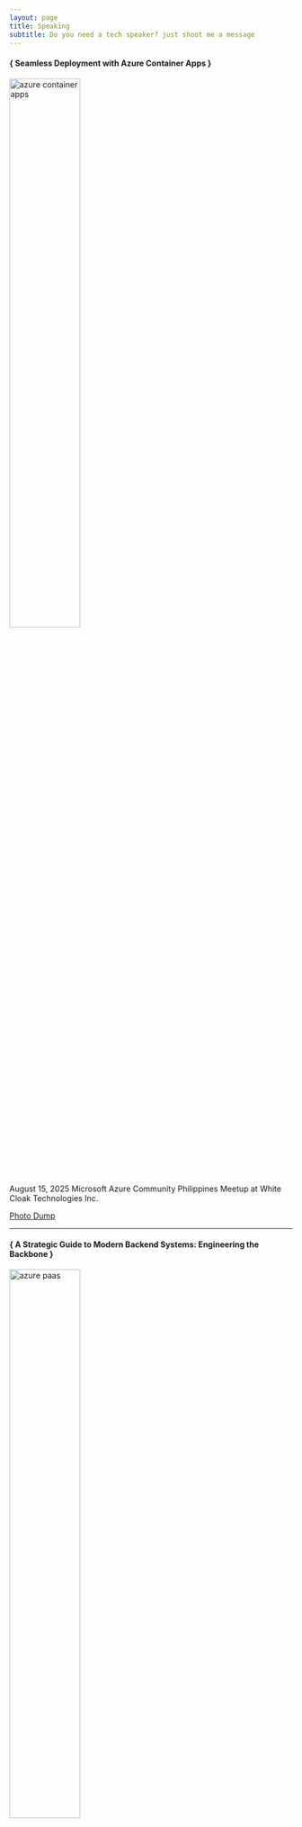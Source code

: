 ```yaml
---
layout: page
title: Speaking
subtitle: Do you need a tech speaker? just shoot me a message
---
```


<div class="speaking-container">
    <h4> { Seamless Deployment with Azure Container Apps } </h4>
    <img src="../assets/img/talks/seamless-deployment-with-azure-container-apps.jpg" alt="azure container apps" width="50%" height="auto" />
    <p> August 15, 2025 Microsoft Azure Community Philippines Meetup at White Cloak Technologies Inc.</p>
    <a href="https://www.facebook.com/share/p/1BMWq43eHf/" target="_blank">Photo Dump</a>
</div>
<hr>
<div class="speaking-container">
    <h4> { A Strategic Guide to Modern Backend Systems: Engineering the Backbone } </h4>
    <img src="../assets/img/talks/strategic-guide-to-modern-backend-systems.jpg" alt="azure paas" width="50%" height="auto" />
    <p> July 5, 2025 Debug4 event by HackTheNorth PH Community</p>
    <a href="https://www.facebook.com/share/p/1HfgueZ4FJ/" target="_blank">Photo Dump</a>
</div>
<hr>
<div class="speaking-container">
    <h4> { Building Resilient and Scalable Apps with Azure Service Bus } </h4>
    <img src="../assets/img/talks/my-talk-at-code-blue-meetup.jpg" alt="azure service bus" width="50%" height="auto" />
    <p> June 21, 2025 Microsoft Azure Community Philippines Meetup at Dewise Solutions</p>
    <a href="https://www.facebook.com/share/p/1B6ws4r7d5/" target="_blank">Photo Dump</a>
</div>
<hr>
<div class="speaking-container">
    <h4> { Simplifying Application Deployment through Microsoft Azure App Service } </h4>
    <img src="../assets/img/talks/azure-app-service-sti-orca.jpg" alt="azure app service" width="50%" height="auto" />
    <p> May 26, 2025 at STI College Ortigas-Cainta</p>
    <a href="https://www.facebook.com/share/p/1B6MtWSJhW/" target="_blank">Photo Dump</a>
</div>
<hr>
<div class="speaking-container">
    <h4> { Exploring Azure AI Foundry: Your first step into AI Development } </h4>
    <img src="../assets/img/talks/azure-ai-foundry-pup.jpg" alt="azure ai foundry" width="50%" height="auto" />
    <p> May 13, 2025 at PUP Binan (Online)</p>
    <a href="https://www.facebook.com/share/1A5kzNt2nG/" target="_blank">Photo Dump</a>
</div>
<hr>
<div class="speaking-container">
    <h4> { Global Azure 2025: Streamlining Software Delivery with Azure DevOps: From Code to Cloud } </h4>
    <img src="../assets/img/talks/my-talk-at-global-azure.jpg" alt="azure devops" width="50%" height="auto" />
    <p> May 08, 2025 at Global Azure - Dewise</p>
    <a href="https://www.facebook.com/MicrosoftAzurePH/posts/pfbid0Yv5ExsVRKhhGkvKzdZf6KUBV5E3YBFonfA1baNdRQJXiYKoa9izMd9WCwq2jvx22l" target="_blank">Photo Dump</a>
</div>
<hr>
<div class="speaking-container">
    <h4> { Streamlining Software Development with Microsoft Azure DevOps } </h4>
    <img src="../assets/img/talks/azure-devops-nu-cavite.jpg" alt="azure devops" width="50%" height="auto" />
    <p> April 23, 2025 at National University, Dasma Cavite</p>
    <a href="https://www.facebook.com/share/p/1BJQ1JpmTo/" target="_blank">Photo Dump</a>
</div>
<hr>
<div class="speaking-container">
    <h4> { Leveraging Azure DevOps for Modern Apps: Effortless Cloud Deployments } </h4>
    <img src="../assets/img/talks/azure-devops-cvsu.jpg" alt="azure devops" width="50%" height="auto" />
    <p> April 22, 2025 at Cavite State University Main Campus</p>
    <a href="https://www.facebook.com/share/p/1BPpwbaTHK/" target="_blank">Photo Dump</a>
</div>
<hr>
<div class="speaking-container">
    <h4> { Azure IoT Operations: Simulating Real-time Data Ingestion } </h4>
    <img src="../assets/img/talks/azure-iot-operations-arduino-day-banner.jpg" alt="azure iot" width="50%" height="auto" />
    <p> March 22, 2025 at Arduino Day Philippines event</p>
    <a href="https://www.facebook.com/photo?fbid=588718424127299&set=pcb.588718514127290" target="_blank">Arduino Day Philippines Page - Poster</a>
    <br>
    <a href="https://www.facebook.com/photo?fbid=591945313804610&set=a.117243384608141" target="_blank">Arduino Day Philippines Page - Highlight</a>
</div>
<hr>
<div class="speaking-container">
    <h4> { Serverless with Microsoft Azure Functions } </h4>
    <img src="../assets/img/talks/serverless-ms-functions-letran-banner.jpg" alt="azure functions" width="50%" height="auto" />
    <p> March 21, 2025 at Colegio de San Juan de Letran</p>
    <a href="https://www.facebook.com/photo?fbid=1121514359989216&set=a.466400602167265" target="_blank">Letran Information Technology Society (Official) Page - Poster</a>
</div>
<hr>
<div class="speaking-container">
    <h4> { Azure AI Foundry: Building RAG Solution } </h4>
    <img src="../assets/img/talks/building-rag-with-azure-foundry-plv-banner.jpg" alt="azure ai foundry" width="50%" height="auto" />
    <p> March 11, 2025 at Pamantasan ng Lungsod ng Valenzuela</p>
    <a href="https://www.facebook.com/photo/?fbid=1168670711715612&set=pcb.1168670821715601" target="_blank">PLV Association of Electrical Engineering Students Page - Poster</a>
    <br>
    <a href="https://www.facebook.com/share/p/1CBvmB255Q/" target="_blank">Photo dump</a>
</div>
<hr>
<div class="speaking-container">
    <h4> { Powering Up with JavaScript Essentials! } </h4>
    <img src="../assets/img/talks/js-essential-swits-banner.jpg" alt="javascript essentials" width="50%" height="auto" />
    <p> January 25, 2025 Webinar at Bulacan State University</p>
    <a href="https://www.facebook.com/photo?fbid=1025226859641473&set=a.459221622908669" target="_blank">Bulacan State University SWITS Page - Poster</a>
    <br>
    <a href="https://www.facebook.com/share/p/1FmyQhkKXA/" target="_blank">Bulacan State University SWITS Page - Photo dump</a>
</div>
<hr>
<div class="speaking-container">
    <h4> { Serverless with Microsoft Azure Cloud } </h4>
    <img src="../assets/img/talks/serverless-with-microsoft-azure.jpg" alt="serverless with azure cloud" width="50%" height="auto" />
    <p> March 7, 2024 Webinar at Batangas State University</p>
    <a href="https://www.facebook.com/photo?fbid=847396237398391&set=pcb.847396267398388" target="_blank">BatStateU CICS Alangilan Student Council Page - Poster</a>
</div>
<hr>
<div class="speaking-container">
    <h4> { Learn Serverless Technology with Microsoft Azure } </h4>
    <img src="../assets/img/talks/azure-functions-trailblazer.jpg" alt="azure functions" width="50%" height="auto" />
    <p> November 10, 2023 Webinar at FEU Ascend Page</p>
    <a href="https://www.facebook.com/share/p/15uMooH7Vf/" target="_blank">FEU Ascend Page - Poster</a>
    <br>
    <a href="https://www.facebook.com/share/p/15FRwC3KQ2/" target="_blank">FEU Ascend Page - Photo dump</a>
</div>
<hr>
<div class="speaking-container">
    <h4> { Microsoft Azure Functions:Your Serverless Buddy } </h4>
    <img src="../assets/img/talks/pwa_azure_functions.jpeg" alt="azure functions" width="50%" height="auto" />
    <p> August 30, 2023 at eCloud Valley Philippines</p>
    <a href="https://www.facebook.com/photo/?fbid=272351225543133&set=a.229138426531080" target="_blank">PWA Pilipinas Page - Poster</a>
    <br>
    <a href="https://www.facebook.com/photo/?fbid=281526824625573&set=a.229138439864412" target="_blank">PWA Pilipinas Page - Photo dump</a>
    <br>
    <a href="https://www.facebook.com/photo/?fbid=281611921283730&set=a.229138439864412" target="_blank">PWA Pilipinas Page - Photo dump</a>
</div>
<hr>
<div class="speaking-container">
    <h4> { Exploring React:A Deep Dive into Front-End Development } </h4>
    <img src="../assets/img/talks/pup_exploring_react.png" alt="exploring react" width="50%" height="auto" />
    <p> June 16, 2023 Webinar at ACESS Page</p>
    <a href="https://www.facebook.com/photo/?fbid=7144113818940681&set=pcb.7144113915607338" target="_blank">ACCESS Page - Poster</a>
    <br>
    <a href="https://www.facebook.com/ACCESSOfficial/videos/646646443634570" target="_blank">ACCESS Page - Livestream</a>
</div>
<hr>
<div class="speaking-container">
    <h4> { TS x Angular } </h4>
    <img src="../assets/img/talks/ts-x-angular-ue-caloocan.jpg" alt="typescript" width="50%" height="auto" />
    <p> May 7, 2023 Webinar at University of the East Caloocan</p>
    <a href="https://www.facebook.com/photo/?fbid=203320315832440&set=pcb.203321755832296" target="_blank">Google Developer Student Clubs UE Caloocan Page - Poster</a>
    <br>
</div>
<hr>
<div class="speaking-container">
    <h4> { Typescript: Taking JavaScript to the Next Level } </h4>
    <img src="../assets/img/talks/pwa_typescript.png" alt="typescript" width="50%" height="auto" />
    <p> May 2, 2023 Webinar at PWA Pilipinas</p>
    <a href="https://www.facebook.com/PWAPilipinas/photos/a.122761739078374/974988510522355/" target="_blank">PWA Pilipinas Page - Poster</a>
    <br>
    <a href="https://www.facebook.com/PWAPilipinas/videos/581291117400842" target="_blank">PWA Pilipinas Page - Livestream</a>
</div>
<hr>
<div class="speaking-container">
    <h4> { Git and Github 101 } </h4>
    <img src="../assets/img/talks/git_and_github_101_pup_bn.jpg" alt="azure functions" width="50%" height="auto" />
    <p> April 27, 2023 at Polytechnic University of the Philippines Binan Campus</p>
    <a href="https://www.facebook.com/photo.php?fbid=616684053836948&set=a.466567708848584&type=3&rdid=s5c80jVyfFSyn9i3&share_url=https%3A%2F%2Fwww.facebook.com%2Fshare%2F18oufN3ust" target="_blank">Association of Computer Engineering Students PUPBC Page - Poster</a>
    <br>
    <a href="https://www.facebook.com/share/p/1A61WkPG7B/" target="_blank">Association of Computer Engineering Students PUPBC Page - Photo dump</a>
    <br>
</div>
<hr>
<div class="speaking-container">
    <h4> { Building Web Apps using Javascript } </h4>
    <img src="../assets/img/talks/building_web_apps_using_js.jpeg" alt="building_web_apps_using_js" width="50%" height="auto" />
    <p> March 18, 2023 at Packetworx</p>
    <a href="https://web.facebook.com/photo?fbid=658630372932886&set=pcb.658634012932522" target="_blank">Packetworx Page - Poster</a>
    <br>
    <a href="https://web.facebook.com/photo?fbid=665985542197369&set=pcb.665992105530046" target="_blank">Packetworx Page - Photo dump</a>
</div>
<hr>
<div class="speaking-container">
    <h4> { Javascript Essentials } </h4>
    <img src="../assets/img/talks/javascript_essentials.jpeg" alt="javascript_essentials" width="50%" height="auto" />
    <p> February 25, 2023 Webinar at Angular PH</p>
    <a href="https://web.facebook.com/photo?fbid=564682759034732&set=a.467301762106166" target="_blank">Angular PH Page - Poster</a>
    <br>
    <a href="https://web.facebook.com/AngularPhilippines/videos/923573225731862" target="_blank">Angular PH Page - Livestream</a>
</div>
<hr>
<div class="speaking-container">
    <h4> { Let's Git together with Github } </h4>
    <img src="../assets/img/talks/git_together_with_github.jpeg" alt="git_together_with_github" width="50%" height="auto" />
    <p> February 18, 2023 Webinar at Far Eastern University - Alabang</p>
    <a href="https://web.facebook.com/photo/?fbid=120638750941112&set=pcb.120646634273657" target="_blank">Emerging Technologies in Computing Page - Poster</a>
    <br>
    <a href="https://web.facebook.com/photo/?fbid=120978507573803&set=pcb.120978584240462" target="_blank">Photo dump</a>
</div>
<hr>
<div class="speaking-container">
    <h4> { Git in a nutshell: Github Basics } </h4>
    <img src="../assets/img/talks/git_in_a_nutshell.jpeg" alt="git_in_a_nutshell" width="50%" height="auto" />
    <p> February 9, 2023 Webinar at Eulogio "Amang" Rodriguez Institute of Science and Technology</p>
    <a href="https://web.facebook.com/107281537333573/photos/a.740651257329928/1088082419253475/" target="_blank">Computer Science Association 2022-2023 Page - Poster</a>
    <br>
    <a href="https://web.facebook.com/nclbrmll11/videos/1861618617569951" target="_blank">Livestream</a>
    <br>
    <a href="https://web.facebook.com/photo?fbid=4137164823174581&set=pcb.4137165379841192" target="_blank">Photo dump</a>
</div>
<hr>
<div class="speaking-container">
    <h4> { Social Media Etiquette } </h4>
    <img src="../assets/img/talks/social_media_etiquette.jpeg" alt="social_media_etiqutte" width="50%" height="auto" />
    <p> January 14, 2023 at Polytechnic University of the Philippines Biñan Campus</p>
    <a href="https://web.facebook.com/photo?fbid=629592405838204&set=pcb.629601552503956" target="_blank">Institute of Bachelors in Information Technology Studies PUPBC - Photo dump</a>
    <a href="https://web.facebook.com/photo/?fbid=491881609797844&set=pcb.491883519797653" target="_blank">Biñan City Youth and Sports Development Office - Photo dump</a>
</div>
<hr>
<div class="speaking-container">
    <h4> { Typescript in a nutshell } </h4>
    <img src="../assets/img/talks/typescript_in_a_nutshell.jpeg" alt="typescript_in_a_nutshell" width="50%" height="auto" />
    <p> December 2, 2022 at Microsoft Philippines</p>
    <a href="https://web.facebook.com/photo?fbid=420746683602365&set=a.370650525278648" target="_blank">Programmers Codeposting - Poster</a>
    <br>
    <a href="https://web.facebook.com/photo?fbid=423153513361682&set=pcb.423155213361512" target="_blank">Programmers Codeposting - Photo dump</a>
    <br>
    <a href="https://web.facebook.com/photo?fbid=5892797337452009&set=pcb.5892797614118648" target="_blank">My public post</a>
    <br>
</div>
<hr>
<div class="speaking-container">
    <h4> { Go Serverless } </h4>
    <img src="../assets/img/talks/go_serverless.jpeg" alt="go_serverless" width="50%" height="auto" />
    <p> November 26, 2022 at Ateneo de Manila University </p>
    <a href="https://web.facebook.com/photo/?fbid=461151962828903&set=a.423289893281777" target="_blank">Google Developer Group Cloud Manila - Poster</a>
    <br>
    <a href="https://web.facebook.com/photo/?fbid=471431901800909&set=a.423289893281777" target="_blank">Google Developer Group Cloud Manila - Speaking now Poster</a>
    <br>
    <a href="https://web.facebook.com/photo/?fbid=472741345003298&set=pcb.472746611669438" target="_blank">Google Developer Group Cloud Manila - Photo dump</a>
    <br>
    <a href="https://web.facebook.com/gdgcloudmanila/videos/1398529430968064" target="_blank">Google Developer Group Cloud Manila - DevFest Highlights</a>
</div>
<hr>
<div class="speaking-container">
    <h4> { Importance of API } </h4>
    <img src="../assets/img/talks/importance_of_api.png" alt="go_serverless" width="50%" height="auto" />
    <p> June 5, 2022 Webinar at Polytechnic University of the Philippines Parañaque  </p>
    <a href="https://web.facebook.com/puppq.bsit41/videos/190108626356615" target="_blank">PUP Parañaque Page - Livestream</a>
</div>
